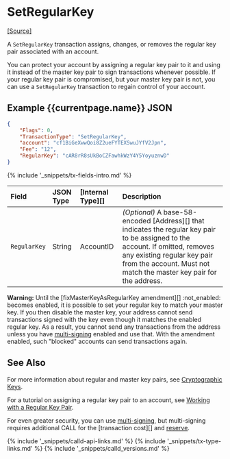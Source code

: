 # SetRegularKey

[[Source]<br>](https://github.com/callchain/call-lib/blob/4239880acb5e559446d2067f00dabb31cf102a23/src/call/app/transactors/SetRegularKey.cpp "Source")

A `SetRegularKey` transaction assigns, changes, or removes the regular key pair associated with an account.

You can protect your account by assigning a regular key pair to it and using it instead of the master key pair to sign transactions whenever possible. If your regular key pair is compromised, but your master key pair is not, you can use a `SetRegularKey` transaction to regain control of your account.

## Example {{currentpage.name}} JSON

```json
{
    "Flags": 0,
    "TransactionType": "SetRegularKey",
    "account": "cf1BiGeXwwQoi8Z2ueFYTEXSwuJYfV2Jpn",
    "Fee": "12",
    "RegularKey": "cAR8rR8sUkBoCZFawhkWzY4Y5YoyuznwD"
}
```

{% include '_snippets/tx-fields-intro.md' %}
<!--{# fix md highlighting_ #}-->

| Field        | JSON Type | [Internal Type][] | Description                   |
|:-------------|:----------|:------------------|:------------------------------|
| `RegularKey` | String    | AccountID         | _(Optional)_ A base-58-encoded [Address][] that indicates the regular key pair to be assigned to the account. If omitted, removes any existing regular key pair from the account. Must not match the master key pair for the address. |

**Warning:** Until the [fixMasterKeyAsRegularKey amendment][] :not_enabled: becomes enabled, it is possible to set your regular key to match your master key. If you then disable the master key, your address cannot send transactions signed with the key even though it matches the enabled regular key. As a result, you cannot send any transactions from the address unless you have [multi-signing](multi-signing.html) enabled and use that. With the amendment enabled, such "blocked" accounts can send transactions again.

## See Also

For more information about regular and master key pairs, see [Cryptographic Keys](cryptographic-keys.html).

For a tutorial on assigning a regular key pair to an account, see [Working with a Regular Key Pair](assign-a-regular-key-pair.html).

For even greater security, you can use [multi-signing](multi-signing.html), but multi-signing requires additional CALL for the [transaction cost][] and [reserve](reserves.html).

<!--{# common link defs #}-->
{% include '_snippets/calld-api-links.md' %}
{% include '_snippets/tx-type-links.md' %}
{% include '_snippets/calld_versions.md' %}

